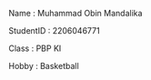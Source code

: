Name       : Muhammad Obin Mandalika

StudentID  : 2206046771

Class      : PBP KI

Hobby      : Basketball